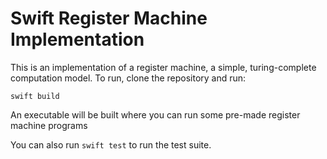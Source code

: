 # Swift Register Machine Implementation
This is an implementation of a register machine, a simple, turing-complete computation model. To run, clone the repository and run:
```
swift build
```
An executable will be built where you can run some pre-made register machine programs

You can also run `swift test` to run the test suite.
